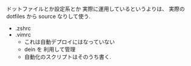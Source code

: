 ドットファイルとか設定系とか
実際に運用しているというよりは、 実際のdotfiles から source なりして使う.
- .zshrc
- .vimrc
    - これは自動デプロイにはなっていない
    - dein を 利用して管理
    - 自動化のスクリプトはそのうち書く.

